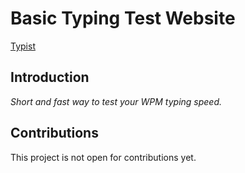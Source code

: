 # Basic Typing Test Website
[Typist](/images/favicon.ico)
## Introduction
*Short and fast way to test your WPM typing speed.*

## Contributions
This project is not open for contributions yet.

 
